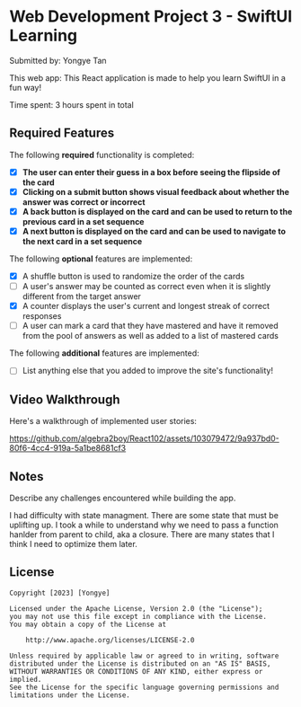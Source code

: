 # Web Development Project 3 - SwiftUI Learning

Submitted by: Yongye Tan

This web app: This React application is made to help you learn SwiftUI in a fun way!

Time spent: 3 hours spent in total

## Required Features

The following **required** functionality is completed:

- [x] **The user can enter their guess in a box before seeing the flipside of the card**
- [x] **Clicking on a submit button shows visual feedback about whether the answer was correct or incorrect**
- [x] **A back button is displayed on the card and can be used to return to the previous card in a set sequence**
- [x] **A next button is displayed on the card and can be used to navigate to the next card in a set sequence**

The following **optional** features are implemented:

- [x] A shuffle button is used to randomize the order of the cards
- [ ] A user's answer may be counted as correct even when it is slightly different from the target answer
- [x] A counter displays the user's current and longest streak of correct responses
- [ ] A user can mark a card that they have mastered and have it removed from the pool of answers as well as added to a list of mastered cards

The following **additional** features are implemented:

- [ ] List anything else that you added to improve the site's functionality!

## Video Walkthrough

Here's a walkthrough of implemented user stories:


https://github.com/algebra2boy/React102/assets/103079472/9a937bd0-80f6-4cc4-919a-5a1be8681cf3


## Notes

Describe any challenges encountered while building the app.

I had difficulty with state managment. There are some state that must be uplifting up. I took a while to understand why we need to pass a function hanlder from parent to child, aka a closure. There are many states that I think I need to optimize them later.

## License

    Copyright [2023] [Yongye]

    Licensed under the Apache License, Version 2.0 (the "License");
    you may not use this file except in compliance with the License.
    You may obtain a copy of the License at

        http://www.apache.org/licenses/LICENSE-2.0

    Unless required by applicable law or agreed to in writing, software
    distributed under the License is distributed on an "AS IS" BASIS,
    WITHOUT WARRANTIES OR CONDITIONS OF ANY KIND, either express or implied.
    See the License for the specific language governing permissions and
    limitations under the License.
